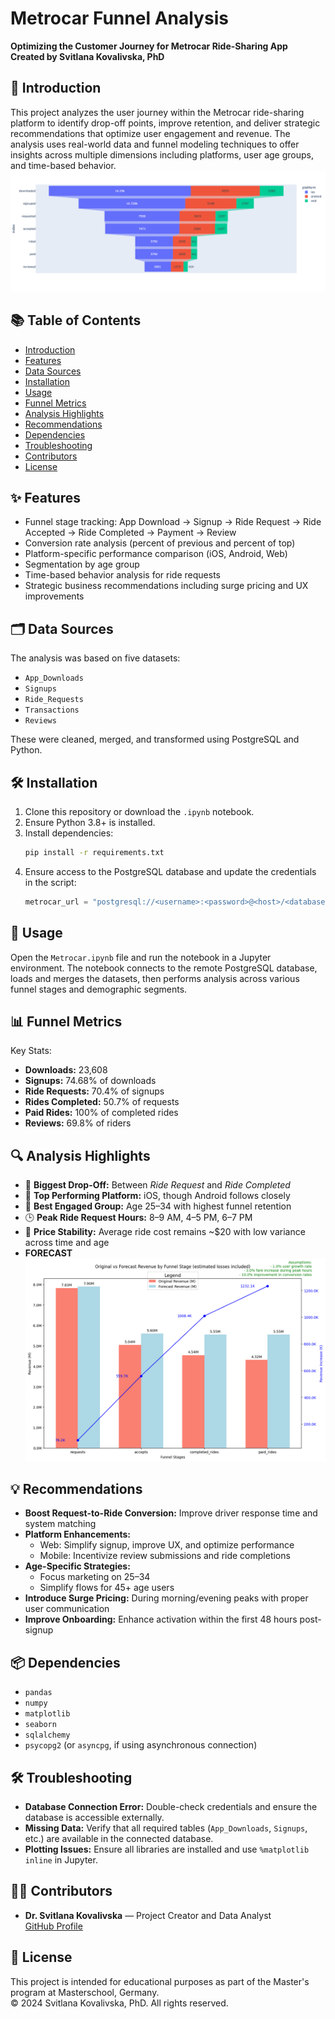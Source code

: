 # Metrocar Funnel Analysis

**Optimizing the Customer Journey for Metrocar Ride-Sharing App**  
**Created by Svitlana Kovalivska, PhD**

## 📌 Introduction

This project analyzes the user journey within the Metrocar ride-sharing platform to identify drop-off points, improve retention, and deliver strategic recommendations that optimize user engagement and revenue. The analysis uses real-world data and funnel modeling techniques to offer insights across multiple dimensions including platforms, user age groups, and time-based behavior.
![Metrocar Funnel](figures/funnel.png)

## 📚 Table of Contents

- [Introduction](#introduction)
- [Features](#features)
- [Data Sources](#data-sources)
- [Installation](#installation)
- [Usage](#usage)
- [Funnel Metrics](#funnel-metrics)
- [Analysis Highlights](#analysis-highlights)
- [Recommendations](#recommendations)
- [Dependencies](#dependencies)
- [Troubleshooting](#troubleshooting)
- [Contributors](#contributors)
- [License](#license)

## ✨ Features

- Funnel stage tracking: App Download → Signup → Ride Request → Ride Accepted → Ride Completed → Payment → Review
- Conversion rate analysis (percent of previous and percent of top)
- Platform-specific performance comparison (iOS, Android, Web)
- Segmentation by age group
- Time-based behavior analysis for ride requests
- Strategic business recommendations including surge pricing and UX improvements

## 🗂️ Data Sources

The analysis was based on five datasets:

- `App_Downloads`
- `Signups`
- `Ride_Requests`
- `Transactions`
- `Reviews`

These were cleaned, merged, and transformed using PostgreSQL and Python.

## 🛠 Installation

1. Clone this repository or download the `.ipynb` notebook.
2. Ensure Python 3.8+ is installed.
3. Install dependencies:
   ```bash
   pip install -r requirements.txt
   ```
4. Ensure access to the PostgreSQL database and update the credentials in the script:
   ```python
   metrocar_url = "postgresql://<username>:<password>@<host>/<database>"
   ```

## 🚀 Usage

Open the `Metrocar.ipynb` file and run the notebook in a Jupyter environment. The notebook connects to the remote PostgreSQL database, loads and merges the datasets, then performs analysis across various funnel stages and demographic segments.

## 📊 Funnel Metrics

Key Stats:

- **Downloads:** 23,608  
- **Signups:** 74.68% of downloads  
- **Ride Requests:** 70.4% of signups  
- **Rides Completed:** 50.7% of requests  
- **Paid Rides:** 100% of completed rides  
- **Reviews:** 69.8% of riders  

## 🔍 Analysis Highlights

- 🚫 **Biggest Drop-Off:** Between *Ride Request* and *Ride Completed*
- 📱 **Top Performing Platform:** iOS, though Android follows closely
- 👥 **Best Engaged Group:** Age 25–34 with highest funnel retention
- 🕒 **Peak Ride Request Hours:** 8–9 AM, 4–5 PM, 6–7 PM
- 💸 **Price Stability:** Average ride cost remains ~$20 with low variance across time and age
- **FORECAST**
![Metrocar Funnel](figures/Forecast.png)

## 💡 Recommendations

- **Boost Request-to-Ride Conversion:** Improve driver response time and system matching
- **Platform Enhancements:** 
  - Web: Simplify signup, improve UX, and optimize performance
  - Mobile: Incentivize review submissions and ride completions
- **Age-Specific Strategies:**
  - Focus marketing on 25–34
  - Simplify flows for 45+ age users
- **Introduce Surge Pricing:** During morning/evening peaks with proper user communication
- **Improve Onboarding:** Enhance activation within the first 48 hours post-signup

## 📦 Dependencies

- `pandas`
- `numpy`
- `matplotlib`
- `seaborn`
- `sqlalchemy`
- `psycopg2` (or `asyncpg`, if using asynchronous connection)

## 🛠 Troubleshooting

- **Database Connection Error:** Double-check credentials and ensure the database is accessible externally.
- **Missing Data:** Verify that all required tables (`App_Downloads`, `Signups`, etc.) are available in the connected database.
- **Plotting Issues:** Ensure all libraries are installed and use `%matplotlib inline` in Jupyter.

## 👩‍💻 Contributors

- **Dr. Svitlana Kovalivska** — Project Creator and Data Analyst  
  [GitHub Profile](https://github.com/Kovalivska)

## 📝 License

This project is intended for educational purposes as part of the Master's program at Masterschool, Germany.  
© 2024 Svitlana Kovalivska, PhD. All rights reserved.